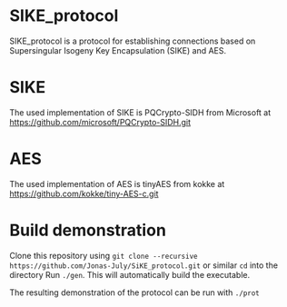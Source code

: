 # SIKE_protocol
SIKE_protocol is a protocol for establishing connections based on Supersingular Isogeny Key Encapsulation (SIKE) and AES.

# SIKE
The used implementation of SIKE is PQCrypto-SIDH from Microsoft at https://github.com/microsoft/PQCrypto-SIDH.git

# AES
The used implementation of AES is tinyAES from kokke at https://github.com/kokke/tiny-AES-c.git

# Build demonstration
Clone this repository using `git clone --recursive https://github.com/Jonas-July/SiKE_protocol.git` or similar
`cd` into the directory
Run `./gen`. This will automatically build the executable.

The resulting demonstration of the protocol can be run with `./prot`
